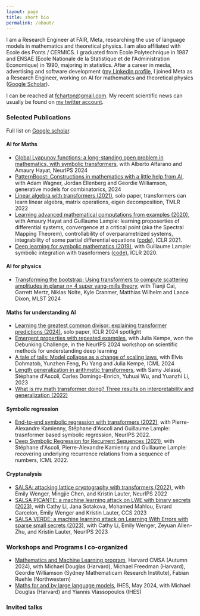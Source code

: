 ```yaml
---
layout: page
title: short bio
permalink: /about/
---
```


I am a Research Engineer at FAIR, Meta, researching the use of language models in mathematics and theoretical physics. I am also affiliated with Ecole des Ponts / CERMICS. I graduated from Ecole Polytechnique in 1987 and ENSAE (Ecole Nationale de la Statistique et de l'Administration Economique) in 1990, majoring in statistics. After a career in media, advertising and software development ([my LinkedIn profile](https://www.linkedin.com/in/fran%C3%A7ois-charton-214187120/), I joined Meta as a Research Engineer, working on AI for mathematics and theoretical physics ([Google Scholar](https://scholar.google.com/citations?hl=fr&user=1tMnd-4AAAAJ&pagesize=80&view_op=list_works)). 

I can be reached at [fcharton@gmail.com](mailto:fcharton@gmail.com). My recent scientific news can usually be found on [my twitter account](https://twitter.com/f_charton).



### Selected Publications
Full list on [Google scholar](https://scholar.google.com/citations?hl=fr&user=1tMnd-4AAAAJ&view_op=list_works). 

#### AI for Maths
* [Global Lyapunov functions: a long-standing open problem in mathematics, with symbolic transformers](https://openreview.net/pdf?id=kOMrm4ZJ3m), with Alberto Alfarano and Amaury Hayat, NeurIPS 2024
* [PatternBoost: Constructions in mathematics with a little help from AI](https://arxiv.org/abs/2411.00566), with Adam Wagner, Jordan Ellenberg and Geordie Williamson, generative models for combinatorics, 2024
* [Linear algebra with transformers (2021)](https://arxiv.org/abs/2112.01898), solo paper, transformers can learn linear algebra, matrix operations, eigen decomposition, TMLR 2022
* [Learning advanced mathematical computations from examples (2020)](https://arxiv.org/abs/2006.06462), with Amaury Hayat and Guillaume Lample: learning proposerties of differential systems, convergence at a critical point (aka the Spectral Mapping Theorem), controllability of overparametrized systems, integrability of some partial differential equations ([code](https://github.com/facebookresearch/MathsFromExamples)), ICLR 2021. 
* [Deep learning for symbolic mathematics (2019)](https://arxiv.org/abs/1912.01412), with Guillaume Lample: symbolic integration with trasnformers ([code](https://github.com/facebookresearch/SymbolicMathematics)), ICLR 2020.

#### AI for physics
* [Transforming the bootstrap: Using transformers to compute scattering amplitudes in planar n= 4 super yang-mills theory](https://arxiv.org/abs/2405.06107), with Tianji Cai, Garrett Mertz, Niklas Nolte, Kyle Cranmer, Matthias Wilhelm and Lance Dixon, MLST 2024
  

#### Maths for understanding AI
* [Learning the greatest common divisor: explaining transformer predictions (2024)](https://arxiv.org/abs/2308.15594), solo paper, ICLR 2024 spotlight
* [Emergent properties with repeated examples](https://arxiv.org/abs/2410.07041), with Julia Kempe, won the Debunking Challenge, in the NeurIPS 2024 workshop on scientific methods for understanding deep learning
* [A tale of tails: Model collapse as a change of scaling laws](), with Elvis Dohmatob, Yunzhen Feng, Pu Yang and Julia Kempe, ICML 2024 
* [Length generalization in arithmetic transformers](https://arxiv.org/abs/2306.15400), with Samy Jelassi, Stéphane d'Ascoli, Carles Domingo-Enrich, Yuhuai Wu, and Yuanzhi Li, 2023
* [What is my math transformer doing? Three results on interpretability and generalization (2022)](https://arxiv.org/abs/2211.00170)

#### Symbolic regression
* [End-to-end symbolic regression with transformers (2022)](https://arxiv.org/abs/2204.10532), with Pierre-Alexandre Kamienny, Stéphane d'Ascoli and Guillaume Lample: trasnformer based symbolic regression, NeurIPS 2022.
* [Deep Symbolic Regression for Recurrent Sequences (2021)](https://arxiv.org/abs/2201.04600), with Stéphane d'Ascoli, Pierre-Alexandre Kamienny and Guillaume Lample: recovering underlying recurrence relations from a sequence of numbers, ICML 2022. 

#### Cryptanalysis
* [SALSA: attacking lattice cryptography with transformers (2022)](https://arxiv.org/abs/2207.04785), with Emily Wenger, Mingjie Chen, and Kristin Lauter, NeurIPS 2022
* [SALSA PICANTE: a machine learning attack on LWE with binary secrets (2023)](https://arxiv.org/abs/2303.04178), with Cathy Li, Jana Sotakova, Mohamed Mahlou, Evrard Garcelon, Emily Wenger and Kristin Lauter, CCS 2023
* [SALSA VERDE: a machine learning attack on Learning With Errors with sparse small secrets (2023)](https://arxiv.org/abs/2306.11641), with Cathy Li, Emily Wenger, Zeyuan Allen-Zhu, and Kristin Lauter, NeurIPS 2023

### Workshops and Programs I co-organized

* [Mathematics and Machine Learning program](https://cmsa.fas.harvard.edu/event/mml2024/), Harvard CMSA (Autumn 2024), with Michael Douglas (Harvard), Michael Freedman (Harvard), Geordie Williamson (Sydney Mathematicam Research Institute), Fabian Ruehle (Northwestern)
* [Maths for and by large language models](https://www.youtube.com/playlist?list=PLx5f8IelFRgHrJ9W6_fbfO3ahDrXMEIWn), IHES, May 2024, with Michael Douglas (Harvard) and Yiannis Vlassopoulos (IHES)


### Invited talks

